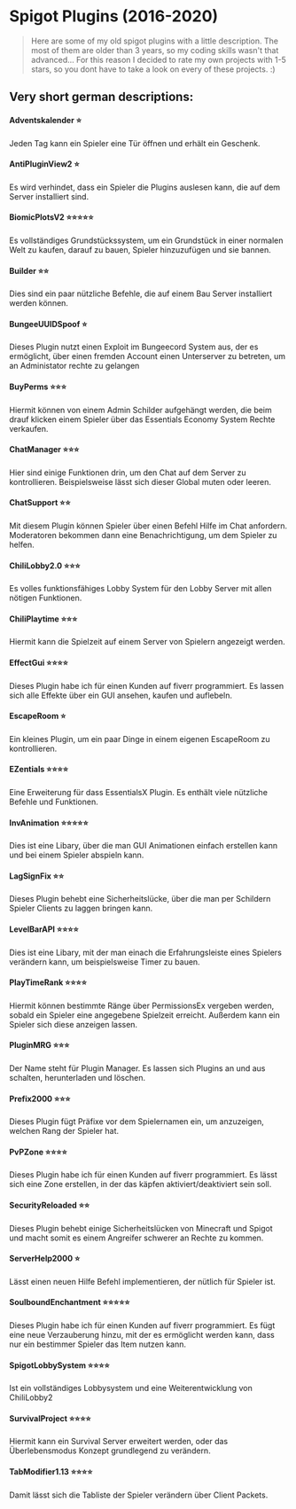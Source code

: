 # Spigot Plugins (2016-2020)
> Here are some of my old spigot plugins with a little description. The most of them are older than 3 years, so my coding skills wasn't that advanced... For this reason I decided to rate my own projects with 1-5 stars, so you dont have to take a look on every of these projects. :)
## Very short german descriptions:
#### Adventskalender ⭐
Jeden Tag kann ein Spieler eine Tür öffnen und erhält ein Geschenk.

#### AntiPluginView2 ⭐
Es wird verhindet, dass ein Spieler die Plugins auslesen kann, die auf dem Server installiert sind.

#### BiomicPlotsV2 ⭐⭐⭐⭐⭐
Es vollständiges Grundstückssystem, um ein Grundstück in einer normalen Welt zu kaufen, darauf zu bauen, Spieler hinzuzufügen und sie bannen.

#### Builder ⭐⭐
Dies sind ein paar nützliche Befehle, die auf einem Bau Server installiert werden können.

#### BungeeUUIDSpoof ⭐
Dieses Plugin nutzt einen Exploit im Bungeecord System aus, der es ermöglicht, über einen fremden Account einen Unterserver zu betreten, um an Administator rechte zu gelangen

#### BuyPerms ⭐⭐⭐
Hiermit können von einem Admin Schilder aufgehängt werden, die beim drauf klicken einem Spieler über das Essentials Economy System Rechte verkaufen.

#### ChatManager ⭐⭐⭐
Hier sind einige Funktionen drin, um den Chat auf dem Server zu kontrollieren. Beispielsweise lässt sich dieser Global muten oder leeren.

#### ChatSupport ⭐⭐
Mit diesem Plugin können Spieler über einen Befehl Hilfe im Chat anfordern. Moderatoren bekommen dann eine Benachrichtigung, um dem Spieler zu helfen.

#### ChiliLobby2.0 ⭐⭐⭐
Es volles funktionsfähiges Lobby System für den Lobby Server mit allen nötigen Funktionen.

#### ChiliPlaytime ⭐⭐⭐
Hiermit kann die Spielzeit auf einem Server von Spielern angezeigt werden.

#### EffectGui ⭐⭐⭐⭐
Dieses Plugin habe ich für einen Kunden auf fiverr programmiert. Es lassen sich alle Effekte über ein GUI ansehen, kaufen und auflebeln.

#### EscapeRoom ⭐
Ein kleines Plugin, um ein paar Dinge in einem eigenen EscapeRoom zu kontrollieren.

#### EZentials ⭐⭐⭐⭐
Eine Erweiterung für dass EssentialsX Plugin. Es enthält viele nützliche Befehle und Funktionen.

#### InvAnimation ⭐⭐⭐⭐⭐
Dies ist eine Libary, über die man GUI Animationen einfach erstellen kann und bei einem Spieler abspieln kann.

#### LagSignFix ⭐⭐
Dieses Plugin behebt eine Sicherheitslücke, über die man per Schildern Spieler Clients zu laggen bringen kann.

#### LevelBarAPI ⭐⭐⭐⭐
Dies ist eine Libary, mit der man einach die Erfahrungsleiste eines Spielers verändern kann, um beispielsweise Timer zu bauen.

#### PlayTimeRank ⭐⭐⭐⭐
Hiermit können bestimmte Ränge über PermissionsEx vergeben werden, sobald ein Spieler eine angegebene Spielzeit erreicht. Außerdem kann ein Spieler sich diese anzeigen lassen.

#### PluginMRG ⭐⭐⭐
Der Name steht für Plugin Manager. Es lassen sich Plugins an und aus schalten, herunterladen und löschen.

#### Prefix2000 ⭐⭐⭐
Dieses Plugin fügt Präfixe vor dem Spielernamen ein, um anzuzeigen, welchen Rang der Spieler hat.

#### PvPZone ⭐⭐⭐⭐
Dieses Plugin habe ich für einen Kunden auf fiverr programmiert. Es lässt sich eine Zone erstellen, in der das käpfen aktiviert/deaktiviert sein soll.

#### SecurityReloaded ⭐⭐
Dieses Plugin behebt einige Sicherheitslücken von Minecraft und Spigot und macht somit es einem Angreifer schwerer an Rechte zu kommen.

#### ServerHelp2000 ⭐
Lässt einen neuen Hilfe Befehl implementieren, der nütlich für Spieler ist.

#### SoulboundEnchantment ⭐⭐⭐⭐⭐
Dieses Plugin habe ich für einen Kunden auf fiverr programmiert. Es fügt eine neue Verzauberung hinzu, mit der es ermöglicht werden kann, dass nur ein bestimmer Spieler das Item nutzen kann.

#### SpigotLobbySystem ⭐⭐⭐⭐
Ist ein vollständiges Lobbysystem und eine Weiterentwicklung von ChiliLobby2

#### SurvivalProject ⭐⭐⭐⭐
Hiermit kann ein Survival Server erweitert werden, oder das Überlebensmodus Konzept grundlegend zu verändern.

#### TabModifier1.13 ⭐⭐⭐⭐
Damit lässt sich die Tabliste der Spieler verändern über Client Packets.
